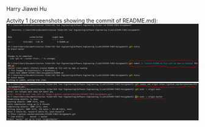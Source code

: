 Harry Jiawei Hu

Actvity 1 (screenshots showing the commit of README.md):
![Alt text](image.png)
![Alt text](image-1.png)